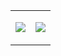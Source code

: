 <table>
  <tr>
    <td>
      </p>
        <img src="https://github-readme-stats-wms1-niziulluizin.vercel.app/api/top-langs/?username=niziulluizin&hide_title=true&theme=nord"></img>        
      </p>
    </td>
    <td>
      </p>
        <img src="http://github-profile-summary-cards.vercel.app/api/cards/profile-details?username=niziulluizin&theme=nord_dark"></img>
      </p>
    </td>
  </tr>
</table>
